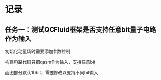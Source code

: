 # 记录

## 任务一：测试QCFluid框架是否支持任意bit量子电路作为输入

初始化动量场时需要添加参数控制

构建电路代码只把qasm作为输入，支持任意bit

画图部分默认10bit，需要修改以支持不同bit输入
